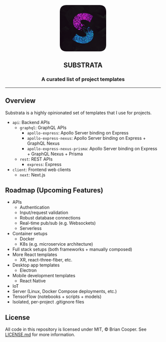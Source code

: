<div align="center">
<img alt="substrata logo" src="lib/assets/img/substrata-logo-rounded.png" height="150px"/>
<h2>SUBSTRATA</h2>
<h3>A curated list of project templates</h3>
</div>

<hr>

## Overview
Substrata is a highly opinionated set of templates that I use for projects.

- `api`: Backend APIs
  - `graphql`: GraphQL APIs
    - `apollo-express`: Apollo Server binding on Express
    - `apollo-express-nexus`: Apollo Server binding on Express + GraphQL Nexus
    - `apollo-express-nexus-prisma`: Apollo Server binding on Express + GraphQL Nexus + Prisma
  - `rest`: REST APIs
    - `express`: Express
- `client`: Frontend web clients
  - `next`: Next.js

## Roadmap (Upcoming Features)
- APIs
    - Authentication
    - Input/request validation
    - Robust database connections
    - Real-time pub/sub (e.g. Websockets)
    - Serverless
- Container setups
    - Docker
    - K8s (e.g. microservice architecture)
- Full stack setups (both frameworks + manually composed)
- More React templates
  - XR, react-three-fiber, etc.
- Desktop app templates
  - Electron
- Mobile development templates
  - React Native
- IoT
- Server (Linux, Docker Compose deployments, etc.)
- TensorFlow (notebooks + scripts + models)
- Isolated, per-project .gitignore files

## License
All code in this repository is licensed under MIT, © Brian Cooper. See <a href="LICENSE.md">LICENSE.md</a> for more information.
